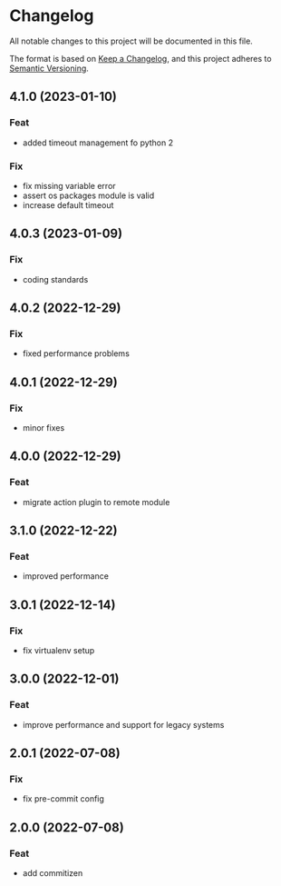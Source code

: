 # Changelog
All notable changes to this project will be documented in this file.

The format is based on [Keep a Changelog](https://keepachangelog.com/en/1.0.0/),
and this project adheres to [Semantic Versioning](https://semver.org/spec/v2.0.0.html).

## 4.1.0 (2023-01-10)

### Feat

- added timeout management fo python 2

### Fix

- fix missing variable error
- assert os packages module is valid
- increase default timeout

## 4.0.3 (2023-01-09)

### Fix

- coding standards

## 4.0.2 (2022-12-29)

### Fix

- fixed performance problems

## 4.0.1 (2022-12-29)

### Fix

- minor fixes

## 4.0.0 (2022-12-29)

### Feat

- migrate action plugin to remote module

## 3.1.0 (2022-12-22)

### Feat

- improved performance

## 3.0.1 (2022-12-14)

### Fix

- fix virtualenv setup

## 3.0.0 (2022-12-01)

### Feat

- improve performance and support for legacy systems

## 2.0.1 (2022-07-08)

### Fix

- fix pre-commit config

## 2.0.0 (2022-07-08)

### Feat

- add commitizen
